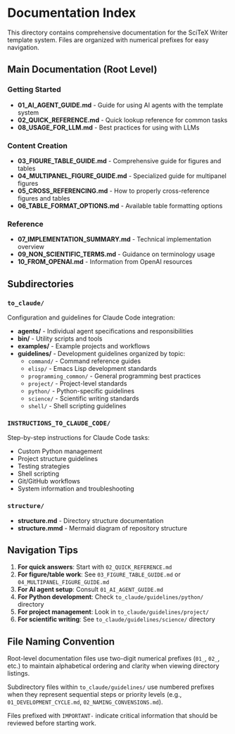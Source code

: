 # Documentation Index

This directory contains comprehensive documentation for the SciTeX Writer template system. Files are organized with numerical prefixes for easy navigation.

## Main Documentation (Root Level)

### Getting Started
- **01_AI_AGENT_GUIDE.md** - Guide for using AI agents with the template system
- **02_QUICK_REFERENCE.md** - Quick lookup reference for common tasks
- **08_USAGE_FOR_LLM.md** - Best practices for using with LLMs

### Content Creation
- **03_FIGURE_TABLE_GUIDE.md** - Comprehensive guide for figures and tables
- **04_MULTIPANEL_FIGURE_GUIDE.md** - Specialized guide for multipanel figures
- **05_CROSS_REFERENCING.md** - How to properly cross-reference figures and tables
- **06_TABLE_FORMAT_OPTIONS.md** - Available table formatting options

### Reference
- **07_IMPLEMENTATION_SUMMARY.md** - Technical implementation overview
- **09_NON_SCIENTIFIC_TERMS.md** - Guidance on terminology usage
- **10_FROM_OPENAI.md** - Information from OpenAI resources

## Subdirectories

### `to_claude/`
Configuration and guidelines for Claude Code integration:
- **agents/** - Individual agent specifications and responsibilities
- **bin/** - Utility scripts and tools
- **examples/** - Example projects and workflows
- **guidelines/** - Development guidelines organized by topic:
  - `command/` - Command reference guides
  - `elisp/` - Emacs Lisp development standards
  - `programming_common/` - General programming best practices
  - `project/` - Project-level standards
  - `python/` - Python-specific guidelines
  - `science/` - Scientific writing standards
  - `shell/` - Shell scripting guidelines

### `INSTRUCTIONS_TO_CLAUDE_CODE/`
Step-by-step instructions for Claude Code tasks:
- Custom Python management
- Project structure guidelines
- Testing strategies
- Shell scripting
- Git/GitHub workflows
- System information and troubleshooting

### `structure/`
- **structure.md** - Directory structure documentation
- **structure.mmd** - Mermaid diagram of repository structure

## Navigation Tips

1. **For quick answers**: Start with `02_QUICK_REFERENCE.md`
2. **For figure/table work**: See `03_FIGURE_TABLE_GUIDE.md` or `04_MULTIPANEL_FIGURE_GUIDE.md`
3. **For AI agent setup**: Consult `01_AI_AGENT_GUIDE.md`
4. **For Python development**: Check `to_claude/guidelines/python/` directory
5. **For project management**: Look in `to_claude/guidelines/project/`
6. **For scientific writing**: See `to_claude/guidelines/science/` directory

## File Naming Convention

Root-level documentation files use two-digit numerical prefixes (`01_`, `02_`, etc.) to maintain alphabetical ordering and clarity when viewing directory listings.

Subdirectory files within `to_claude/guidelines/` use numbered prefixes when they represent sequential steps or priority levels (e.g., `01_DEVELOPMENT_CYCLE.md`, `02_NAMING_CONVENSIONS.md`).

Files prefixed with `IMPORTANT-` indicate critical information that should be reviewed before starting work.
